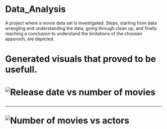# Data_Analysis
A project where a movie data set is investigated. Steps, starting from data wrangling and understanding the data, going through clean up, and finally reaching a conclusion to understand the limitations of the choosen apporoch, are depicted.

<h1>Generated visuals that proved to be usefull.<h1>

<img src=https://user-images.githubusercontent.com/61319952/160281195-464d8ca2-d21e-4f80-a8a3-9c4c03c97c9e.png  alt="Release date vs number of movies"> 
<hr class="rounded">
<img src=https://user-images.githubusercontent.com/61319952/160284440-9d7cd3ce-d312-4c72-8209-65d730f44662.png  alt="Number of movies vs actors"> 
